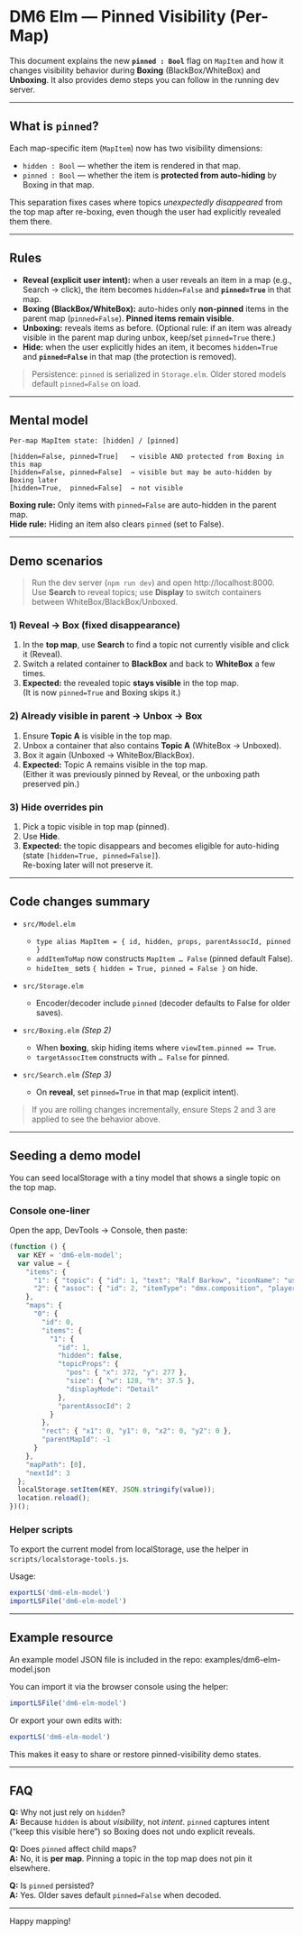 
# DM6 Elm — Pinned Visibility (Per-Map)

This document explains the new **`pinned : Bool`** flag on `MapItem` and how it changes visibility behavior during **Boxing** (BlackBox/WhiteBox) and **Unboxing**. It also provides demo steps you can follow in the running dev server.

---

## What is `pinned`?

Each map-specific item (`MapItem`) now has two visibility dimensions:

- `hidden : Bool` — whether the item is rendered in that map.
- `pinned : Bool` — whether the item is **protected from auto-hiding** by Boxing in that map.

This separation fixes cases where topics *unexpectedly disappeared* from the top map after re-boxing, even though the user had explicitly revealed them there.

---

## Rules

- **Reveal (explicit user intent):** when a user reveals an item in a map (e.g., Search → click), the item becomes `hidden=False` and **`pinned=True`** in that map.
- **Boxing (BlackBox/WhiteBox):** auto-hides only **non-pinned** items in the parent map (`pinned=False`). **Pinned items remain visible**.
- **Unboxing:** reveals items as before. (Optional rule: if an item was already visible in the parent map during unbox, keep/set `pinned=True` there.)
- **Hide:** when the user explicitly hides an item, it becomes `hidden=True` and **`pinned=False`** in that map (the protection is removed).

> Persistence: `pinned` is serialized in `Storage.elm`. Older stored models default `pinned=False` on load.

---

## Mental model

```
Per-map MapItem state: [hidden] / [pinned]

[hidden=False, pinned=True]   → visible AND protected from Boxing in this map
[hidden=False, pinned=False]  → visible but may be auto-hidden by Boxing later
[hidden=True,  pinned=False]  → not visible
```

**Boxing rule:** Only items with `pinned=False` are auto-hidden in the parent map.  
**Hide rule:** Hiding an item also clears `pinned` (set to False).

---

## Demo scenarios

> Run the dev server (`npm run dev`) and open http://localhost:8000.  
> Use **Search** to reveal topics; use **Display** to switch containers between WhiteBox/BlackBox/Unboxed.

### 1) Reveal → Box (fixed disappearance)

1. In the **top map**, use **Search** to find a topic not currently visible and click it (Reveal).
2. Switch a related container to **BlackBox** and back to **WhiteBox** a few times.
3. **Expected:** the revealed topic **stays visible** in the top map.  
   (It is now `pinned=True` and Boxing skips it.)

### 2) Already visible in parent → Unbox → Box

1. Ensure **Topic A** is visible in the top map.
2. Unbox a container that also contains **Topic A** (WhiteBox → Unboxed).
3. Box it again (Unboxed → WhiteBox/BlackBox).
4. **Expected:** Topic A remains visible in the top map.  
   (Either it was previously pinned by Reveal, or the unboxing path preserved pin.)

### 3) Hide overrides pin

1. Pick a topic visible in top map (pinned).
2. Use **Hide**.
3. **Expected:** the topic disappears and becomes eligible for auto-hiding (state `[hidden=True, pinned=False]`).  
   Re-boxing later will not preserve it.

---

## Code changes summary

- `src/Model.elm`
  - `type alias MapItem = { id, hidden, props, parentAssocId, pinned }`
  - `addItemToMap` now constructs `MapItem … False` (pinned default False).
  - `hideItem_` sets `{ hidden = True, pinned = False }` on hide.

- `src/Storage.elm`
  - Encoder/decoder include `pinned` (decoder defaults to False for older saves).

- `src/Boxing.elm` *(Step 2)*
  - When **boxing**, skip hiding items where `viewItem.pinned == True`.
  - `targetAssocItem` constructs with `… False` for pinned.

- `src/Search.elm` *(Step 3)*
  - On **reveal**, set `pinned=True` in that map (explicit intent).

> If you are rolling changes incrementally, ensure Steps 2 and 3 are applied to see the behavior above.

---

## Seeding a demo model

You can seed localStorage with a tiny model that shows a single topic on the top map.

### Console one-liner

Open the app, DevTools → Console, then paste:

```js
(function () {
  var KEY = 'dm6-elm-model';
  var value = {
    "items": {
      "1": { "topic": { "id": 1, "text": "Ralf Barkow", "iconName": "user" } },
      "2": { "assoc": { "id": 2, "itemType": "dmx.composition", "player1": 1, "role1": "dmx.child", "player2": 0, "role2": "dmx.parent" } }
    },
    "maps": {
      "0": {
        "id": 0,
        "items": {
          "1": {
            "id": 1,
            "hidden": false,
            "topicProps": {
              "pos": { "x": 372, "y": 277 },
              "size": { "w": 128, "h": 37.5 },
              "displayMode": "Detail"
            },
            "parentAssocId": 2
          }
        },
        "rect": { "x1": 0, "y1": 0, "x2": 0, "y2": 0 },
        "parentMapId": -1
      }
    },
    "mapPath": [0],
    "nextId": 3
  };
  localStorage.setItem(KEY, JSON.stringify(value));
  location.reload();
})();
```

### Helper scripts

To export the current model from localStorage, use the helper in `scripts/localstorage-tools.js`.

Usage:
```js
exportLS('dm6-elm-model')
importLSFile('dm6-elm-model')
```
---

## Example resource

An example model JSON file is included in the repo:
examples/dm6-elm-model.json

You can import it via the browser console using the helper:

```js
importLSFile('dm6-elm-model')
```

Or export your own edits with:
```js
exportLS('dm6-elm-model')
```

This makes it easy to share or restore pinned-visibility demo states.

---

## FAQ

**Q:** Why not just rely on `hidden`?  
**A:** Because `hidden` is about *visibility*, not *intent*. `pinned` captures intent (“keep this visible here”) so Boxing does not undo explicit reveals.

**Q:** Does `pinned` affect child maps?  
**A:** No, it is **per map**. Pinning a topic in the top map does not pin it elsewhere.

**Q:** Is `pinned` persisted?  
**A:** Yes. Older saves default `pinned=False` when decoded.

---

Happy mapping!
